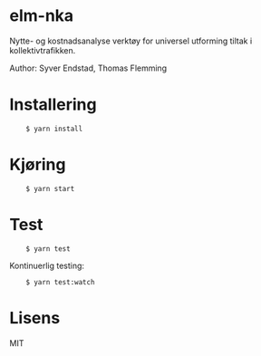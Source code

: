 # elm-nka

Nytte- og kostnadsanalyse verktøy for universel utforming tiltak i kollektivtrafikken.

Author: Syver Endstad, Thomas Flemming

# Installering

```javascript:
    $ yarn install
```

# Kjøring

```javascript:
    $ yarn start
```

# Test

```javascript:
    $ yarn test
```

Kontinuerlig testing:

```javascript:
    $ yarn test:watch
```

# Lisens

MIT
